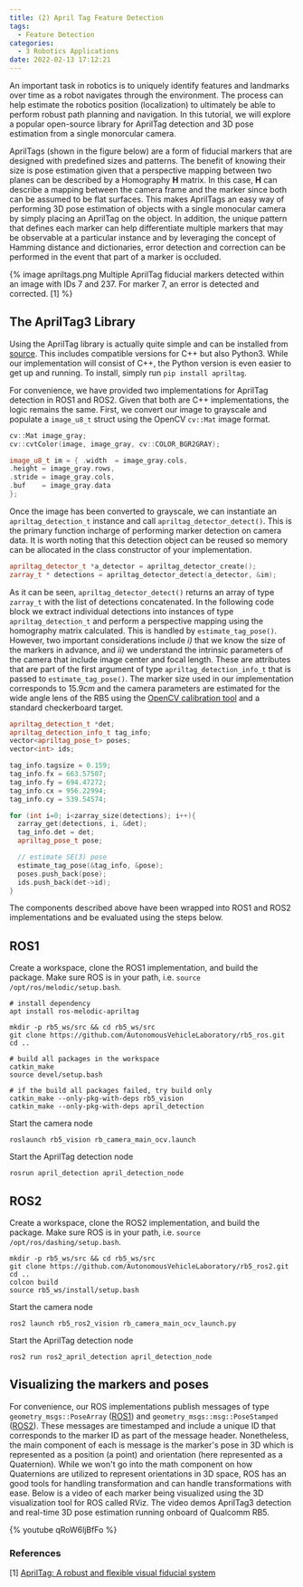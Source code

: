 ```yaml
---
title: (2) April Tag Feature Detection
tags:
  - Feature Detection
categories:
  - 3 Robotics Applications
date: 2022-02-13 17:12:21
---
```


An important task in robotics is to uniquely identify features and landmarks over time as a robot navigates through the environment. The process can help estimate the robotics position (localization) to ultimately be able to perform robust path planning and navigation. In this tutorial, we will explore a popular open-source library for AprilTag detection and 3D pose estimation from a single monorcular camera. 

AprilTags (shown in the figure below) are a form of fiducial markers that are designed with predefined sizes and patterns. The benefit of knowing their size is pose estimation given that a perspective mapping between two planes can be described by a Homography $\mathbf{H}$ matrix. In this case, $\mathbf{H}$ can describe a mapping between the camera frame and the marker since both can be assumed to be flat surfaces. This makes AprilTags an easy way of performing 3D pose estimation of objects with a single monocular camera by simply placing an AprilTag on the object. In addition, the unique pattern that defines each marker can help differentiate multiple markers that may be observable at a particular instance and by leveraging the concept of Hamming distance and dictionaries, error detection and correction can be performed in the event that part of a marker is occluded.

{% image apriltags.png Multiple AprilTag fiducial markers detected within an image with IDs 7 and 237. For marker 7, an error is detected and corrected. [1] %}
 



## The AprilTag3 Library

Using the AprilTag library is actually quite simple and can be installed from [source](https://github.com/AprilRobotics/apriltag). This includes compatible versions for C++ but also Python3. While our implementation will consist of C++, the Python version is even easier to get up and running. To install, simply run `pip install apriltag`.

For convenience, we have provided two implementations for AprilTag detection in ROS1 and ROS2. Given that both are C++ implementations, the logic remains the same. First, we convert our image to grayscale and populate a `image_u8_t` struct using the OpenCV `cv::Mat` image format. 

```c++
cv::Mat image_gray; 
cv::cvtColor(image, image_gray, cv::COLOR_BGR2GRAY);

image_u8_t im = { .width  = image_gray.cols,
.height = image_gray.rows,
.stride = image_gray.cols, 
.buf    = image_gray.data 
};
```

 Once the image has been converted to grayscale, we can instantiate an `apriltag_detection_t` instance and call `apriltag_detector_detect()`. This is the primary function incharge of performing marker detection on camera data. It is worth noting that this detection object can be reused so memory can be allocated in the class constructor of your implementation.

```c++
apriltag_detector_t *a_detector = apriltag_detector_create();
zarray_t * detections = apriltag_detector_detect(a_detector, &im);
```

As it can be seen, `apriltag_detector_detect()` returns an array of type `zarray_t` with the list of detections concatenated. In the following code block we extract individual detections into instances of type `apriltag_detection_t` and perform a perspective mapping using the homography matrix calculated. This is handled by `estimate_tag_pose()`. However, two important considerations include *i)* that we know the size of the markers in advance, and *ii)* we understand the intrinsic parameters of the camera that include image center and focal length. These are attributes that are part of the first argument of type `apriltag_detection_info_t` that is passed to `estimate_tag_pose()`. The marker size used in our implementation corresponds to $15.9cm$ and the camera parameters are estimated for the wide angle lens of the RB5 using the [OpenCV calibration tool](https://docs.opencv.org/4.x/dc/dbb/tutorial_py_calibration.html) and a standard checkerboard target.

```c++
apriltag_detection_t *det;
apriltag_detection_info_t tag_info; 
vector<apriltag_pose_t> poses;
vector<int> ids;

tag_info.tagsize = 0.159;
tag_info.fx = 663.57507; 
tag_info.fy = 694.47272;
tag_info.cx = 956.22994;
tag_info.cy = 539.54574;

for (int i=0; i<zarray_size(detections); i++){
  zarray_get(detections, i, &det);
  tag_info.det = det;
  apriltag_pose_t pose;

  // estimate SE(3) pose 
  estimate_tag_pose(&tag_info, &pose);
  poses.push_back(pose);
  ids.push_back(det->id);
}
```

The components described above have been wrapped into ROS1 and ROS2 implementations and be evaluated using the steps below.

## ROS1 

Create a workspace, clone the ROS1 implementation, and build the package. Make sure ROS is in your path, i.e. `source /opt/ros/melodic/setup.bash`. 

```
# install dependency
apt install ros-melodic-apriltag

mkdir -p rb5_ws/src && cd rb5_ws/src
git clone https://github.com/AutonomousVehicleLaboratory/rb5_ros.git
cd ..

# build all packages in the workspace
catkin_make
source devel/setup.bash

# if the build all packages failed, try build only
catkin_make --only-pkg-with-deps rb5_vision
catkin_make --only-pkg-with-deps april_detection
```

Start the camera node

```
roslaunch rb5_vision rb_camera_main_ocv.launch
```

Start the AprilTag detection node

```
rosrun april_detection april_detection_node
```



## ROS2

Create a workspace, clone the ROS2 implementation, and build the package. Make sure ROS is in your path, i.e. `source /opt/ros/dashing/setup.bash`. 

```
mkdir -p rb5_ws/src && cd rb5_ws/src
git clone https://github.com/AutonomousVehicleLaboratory/rb5_ros2.git
cd ..
colcon build
source rb5_ws/install/setup.bash 
```

Start the camera node

```
ros2 launch rb5_ros2_vision rb_camera_main_ocv_launch.py
```

Start the AprilTag detection node

```
ros2 run ros2_april_detection april_detection_node
```



## Visualizing the markers and poses

For convenience, our ROS implementations publish messages of type `geometry_msgs::PoseArray` ([ROS1](http://docs.ros.org/en/melodic/api/geometry_msgs/html/msg/PoseArray.html)) and `geometry_msgs::msg::PoseStamped` ([ROS2](https://docs.ros2.org/foxy/api/geometry_msgs/msg/PoseStamped.html)). These messages are timestamped and include a unique ID that corresponds to the marker ID as part of the message header. Nonetheless, the main component of each is message is the marker's pose in 3D which is represented as a position (a point) and orientation (here represented as a Quaternion). While we won't go into the math component on how Quaternions are utilized to represent orientations in 3D space, ROS has an good tools for handling transformation and can handle transformations with ease. Below is a video of each marker being visualized using the 3D visualization tool for ROS called RViz. The video demos AprilTag3 detection and real-time 3D pose estimation running onboard of Qualcomm RB5.

{% youtube qRoW6ljBfFo %}


### References

[1] [AprilTag: A robust and flexible visual fiducial system](https://april.eecs.umich.edu/media/pdfs/olson2011tags.pdf)